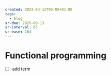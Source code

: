 ```yaml
---
created: 2023-03-12T00:00+03:00
tags:
  - blog
sr-due: 2025-09-13
sr-interval: 65
sr-ease: 164
---
```


# Functional programming

- [ ] add term
